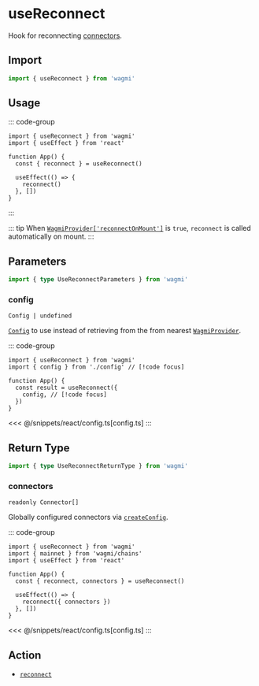 <script setup>
const packageName = 'wagmi'
const actionName = 'reconnect'
const typeName = 'Reconnect'
const mutate = 'reconnect'
const TData = '{ accounts: readonly [Address, ...Address[]]; chainId: number; connector: Connector }'
const TError = 'ReconnectError'
const TVariables = '{ connectors?: (CreateConnectorFn | Connector)[] | undefined; }'
</script>

# useReconnect

Hook for reconnecting [connectors](/core/api/connectors).

## Import

```ts
import { useReconnect } from 'wagmi'
```

## Usage

::: code-group
```tsx [index.tsx]
import { useReconnect } from 'wagmi'
import { useEffect } from 'react'

function App() {
  const { reconnect } = useReconnect()

  useEffect(() => {
    reconnect()
  }, [])
}
```

:::

::: tip
When [`WagmiProvider['reconnectOnMount']`](/react/WagmiProvider#reconnectonmount) is `true`, `reconnect` is called automatically on mount.
:::

## Parameters

```ts
import { type UseReconnectParameters } from 'wagmi'
```

### config

`Config | undefined`

[`Config`](/react/api/createConfig#config) to use instead of retrieving from the from nearest [`WagmiProvider`](/react/WagmiProvider).

::: code-group
```tsx [index.tsx]
import { useReconnect } from 'wagmi'
import { config } from './config' // [!code focus]

function App() {
  const result = useReconnect({
    config, // [!code focus]
  })
}
```
<<< @/snippets/react/config.ts[config.ts]
:::

<!--@include: @shared/mutation-options.md-->

## Return Type

```ts
import { type UseReconnectReturnType } from 'wagmi'
```

### connectors

`readonly Connector[]`

Globally configured connectors via [`createConfig`](/react/api/createConfig#connectors).

::: code-group
```tsx [index.tsx]
import { useReconnect } from 'wagmi'
import { mainnet } from 'wagmi/chains'
import { useEffect } from 'react'

function App() {
  const { reconnect, connectors } = useReconnect()

  useEffect(() => {
    reconnect({ connectors })
  }, [])
}
```
<<< @/snippets/react/config.ts[config.ts]
:::

<!--@include: @shared/mutation-result.md-->

<!--@include: @shared/mutation-imports.md-->

## Action

- [`reconnect`](/core/api/actions/reconnect)
